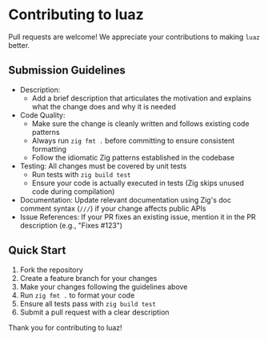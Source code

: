 # Contributing to luaz

Pull requests are welcome! We appreciate your contributions to making `luaz` better.

## Submission Guidelines

- Description:
  - Add a brief description that articulates the motivation and explains what the change does and why it is needed
- Code Quality:
  - Make sure the change is cleanly written and follows existing code patterns
  - Always run `zig fmt .` before committing to ensure consistent formatting
  - Follow the idiomatic Zig patterns established in the codebase
- Testing: All changes must be covered by unit tests
  - Run tests with `zig build test`
  - Ensure your code is actually executed in tests (Zig skips unused code during compilation)
- Documentation: Update relevant documentation using Zig's doc comment syntax (`///`) if your change affects public APIs
- Issue References: If your PR fixes an existing issue, mention it in the PR description (e.g., "Fixes #123")

## Quick Start

1. Fork the repository
2. Create a feature branch for your changes
3. Make your changes following the guidelines above
4. Run `zig fmt .` to format your code
5. Ensure all tests pass with `zig build test`
6. Submit a pull request with a clear description

Thank you for contributing to luaz!
